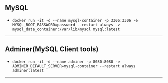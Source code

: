 ## MySQL
- `docker run -it -d --name mysql-container -p 3306:3306 -e MYSQL_ROOT_PASSWORD=password --restart always -v mysql_data_container:/var/lib/mysql mysql:latest`
---

## Adminer(MySQL Client tools)
- `docker run -it -d --name adminer -p 8080:8080 -e ADMINER_DEFAULT_SERVER=mysql-container --restart always adminer:latest`
---